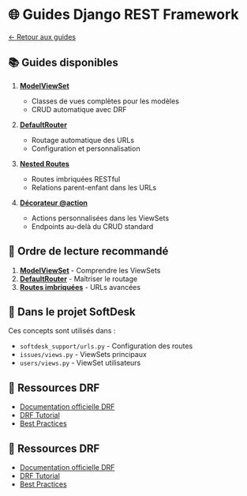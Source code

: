 # 🌐 Guides Django REST Framework

[← Retour aux guides](../README.md)

## 📚 Guides disponibles

1. **[ModelViewSet](./modelviewset-guide.md)**
   - Classes de vues complètes pour les modèles
   - CRUD automatique avec DRF

2. **[DefaultRouter](./defaultrouter-guide.md)**
   - Routage automatique des URLs
   - Configuration et personnalisation

3. **[Nested Routes](./nested-router-guide.md)**
   - Routes imbriquées RESTful
   - Relations parent-enfant dans les URLs

4. **[Décorateur @action](./action-decorator-guide.md)**
   - Actions personnalisées dans les ViewSets
   - Endpoints au-delà du CRUD standard

## 🎯 Ordre de lecture recommandé

1. **[ModelViewSet](./modelviewset-guide.md)** - Comprendre les ViewSets
2. **[DefaultRouter](./defaultrouter-guide.md)** - Maîtriser le routage
3. **[Routes imbriquées](./nested-router-guide.md)** - URLs avancées

## 🔧 Dans le projet SoftDesk

Ces concepts sont utilisés dans :
- `softdesk_support/urls.py` - Configuration des routes
- `issues/views.py` - ViewSets principaux
- `users/views.py` - ViewSet utilisateurs

## 🔗 Ressources DRF

- [Documentation officielle DRF](https://www.django-rest-framework.org/)
- [DRF Tutorial](https://www.django-rest-framework.org/tutorial/quickstart/)
- [Best Practices](https://github.com/encode/django-rest-framework/tree/master/docs)
## 🔗 Ressources DRF

- [Documentation officielle DRF](https://www.django-rest-framework.org/)
- [DRF Tutorial](https://www.django-rest-framework.org/tutorial/quickstart/)
- [Best Practices](https://github.com/encode/django-rest-framework/tree/master/docs)
